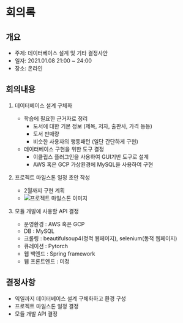 # 회의록

## 개요
- 주제: 데이터베이스 설계 및 기타 결정사안
- 일자: 2021.01.08 21:00 ~ 24:00
- 장소: 온라인


## 회의내용

1. 데이터베이스 설계 구체화
    - 학습에 필요한 근거자료 정리
        - 도서에 대한 기본 정보 (제목, 저자, 출판사, 가격 등등)
        - 도서 판매량
        - 비슷한 사용자의 행동패턴 (일단 간단하게 구현)
    - 데이터베이스 구현을 위한 도구 결정
        - 이클립스 플러그인을 사용하여 GUI기반 도구로 설계
        - AWS 혹은 GCP 가상환경에 MySQL을 사용하여 구현

2. 프로젝트 마일스톤 일정 초안 작성
    - 2월까지 구현 계획
    - ![프로젝트 마일스톤 이미지](https://user-images.githubusercontent.com/32089450/104079073-84041780-5264-11eb-8ef5-84aac949d514.png)

3. 모듈 개발에 사용할 API 결정
    - 운영환경 : AWS 혹은 GCP
    - DB : MySQL
    - 크롤링 : beautifulsoup4(정적 웹페이지), selenium(동적 웹페이지)
    - 큐레이션 : Pytorch
    - 웹 백엔드 : Spring framework
    - 웹 프론트엔드 : 미정

## 결정사항
- 익일까지 데이터베이스 설계 구체화하고 환경 구성
- 프로젝트 마일스톤 일정 결정
- 모듈 개발 API 결정
